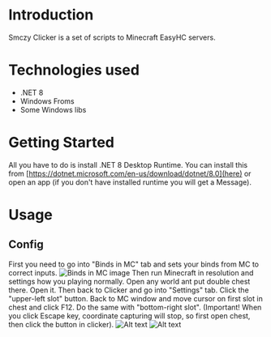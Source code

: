 # Introduction
Smczy Clicker is a set of scripts to Minecraft EasyHC servers.

# Technologies used
- .NET 8
- Windows Froms
- Some Windows libs

# Getting Started
All you have to do is install .NET 8 Desktop Runtime. You can install this from [https://dotnet.microsoft.com/en-us/download/dotnet/8.0](here) or open an app (if you don't have installed runtime you will get a Message). 

# Usage
## Config
First you need to go into "Binds in MC" tab and sets your binds from MC to correct inputs.
![Binds in MC image](https://github.com/WikoCuber/Spotify-Playlists-Manager/assets/98224818/7c42be0f-c901-4761-af64-cf36abc3b0fe)
Then run Minecraft in resolution and settings how you playing normally. Open any world ant put double chest there. Open it. Then back to Clicker and go into "Settings" tab. Click the "upper-left slot" button. Back to MC window and move cursor on first slot in chest and click F12. Do the same with "bottom-right slot". (Important! When you click Escape key, coordinate capturing will stop, so first open chest, then click the button in clicker).
![Alt text](https://github.com/WikoCuber/Spotify-Playlists-Manager/assets/98224818/2512f680-f68d-4cc0-aefc-44e038491785) ![Alt text](https://github.com/WikoCuber/Spotify-Playlists-Manager/assets/98224818/c96fcb61-64e3-42b9-9542-de2579dc9e05)

## 